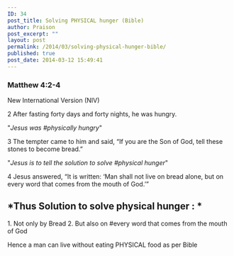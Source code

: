 ```yaml
---
ID: 34
post_title: Solving PHYSICAL hunger (Bible)
author: Praison
post_excerpt: ""
layout: post
permalink: /2014/03/solving-physical-hunger-bible/
published: true
post_date: 2014-03-12 15:49:41
---
```

<h3>
Matthew 4:2-4</h3>
New International Version (NIV)

2 After fasting forty days and forty nights, he was hungry.

"*Jesus was #physically hungry*"

3 The tempter came to him and said, “If you are the Son of God, tell these stones to become bread.”

"*Jesus is to tell the solution to solve #physical hunger*"

4 Jesus answered, “It is written: ‘Man shall not live on bread alone, but on every word that comes from the mouth of God.’”
<h2>*Thus Solution to solve physical hunger : *</h2>
1. Not only by Bread
2. But also on #every word that comes from the mouth of God

Hence a man can live without eating PHYSICAL food as per Bible
